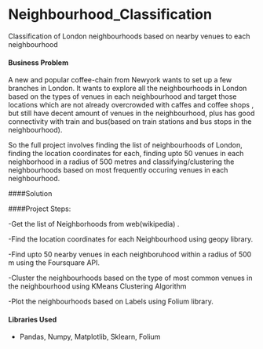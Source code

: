 # Neighbourhood_Classification
Classification of London neighbourhoods based on nearby venues to each neighbourhood

#### Business Problem

A new and popular coffee-chain from Newyork wants to set up a few branches in London.
It wants to explore all the neighbourhoods in London based on the types of venues in each neighbourhood
and target those locations which are not already overcrowded with caffes and coffee shops , but still have decent amount of venues 
in the neighbourhood, plus has good connectivity with train and bus(based on train stations and bus stops in the neighbourhood).

So the full project involves finding the list of neighbourhoods of London, finding the location coordinates for each, finding upto 50 
venues in each neighborhood in a radius of 500 metres and classifying/clustering the neighbourhoods based on most frequently
occuring venues in each neighbourhood.  

####Solution

####Project Steps:

-Get the list of Neighborhoods from web(wikipedia) .

-Find the location coordinates for each Neighbourhood using geopy library.

-Find upto 50 nearby venues in each neighboruhood within a radius of 500 m using the Foursquare API.

-Cluster the neighbourhoods based on the type of most common venues in the neighbourhood using KMeans Clustering Algorithm

-Plot the neighbourhoods based on Labels using Folium library.

#### Libraries Used

- Pandas, Numpy, Matplotlib, Sklearn, Folium
